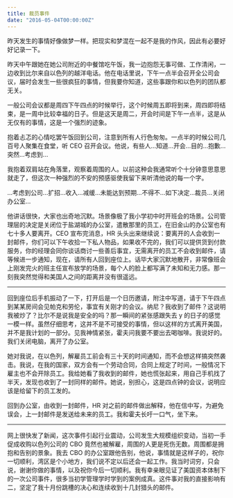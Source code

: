 ```yaml
---
title: 裁员事件
date: "2016-05-04T00:00:00Z"
---
```


昨天发生的事情好像做梦一样。把现实和梦混在一起不是我的作风，因此有必要好好记录一下。

昨天中午跟她在她公司附近的中餐馆吃午饭，我一边抱怨无事可做、工作清闲，一边收到比尔来自以色列的越洋电话。他在电话里说，下午一点半会召开全公司会议，届时会发生一些很疯狂的事情，但我要你知道，这些事跟你和以色列的团队都无关。

一般公司会议都是周四下午四点的时候举行，这个时候周五即将到来，周四即将结束，是一周中比较幸福的日子。但是这天是周二，开会时间是下午一点半，这是从无仅有的事情，这是一个强烈的迹象。

抱着忐忑的心情吃罢午饭回到公司，注意到所有人行色匆匆。一点半的时候公司几百号人聚集在食堂，听 CEO 召开会议。他说，有些人...知道...开会...目的...抱歉...突然...考虑到...

我抱着双肩站在角落里，观察着周围的人。以前这种会我通常听个十分钟意思意思就走了，但这次一种强烈的不安的预感驱使我留下来听清他说的每一个字。

...考虑到公司...扩招...收入...减缓...未能达到预期...不得不...如下决定...裁员...关闭办公室...

他讲话很快，大家也出奇地沉默。场景像极了我小学初中时开班会的场景。公司管理层的决定是关闭位于盐湖城的办公室，遣散那里的员工，在旧金山的办公室也有七十多人要离开。CEO 宣布完消息，HR 头头出来继续说：要离开的人会收到一封邮件，你们可以下午收拾一下私人物品，如果收不完的，我们可以提供货到付款服务，你的经理会同你谈话商讨一些善后事宜，无需离开的员工不会收到邮件，请等候进一步通知，现在，请所有人回到座位上。话毕大家沉默地散开，非常像班会上刚发完火的班主任宣布放学的场景，每个人的脸上都写满了未知和无力感。那一刻我突然觉得和美国人之间的距离并没有很遥远。

---

回到座位后手机振动了一下，打开后是一个日历邀请，附注中写道，请于下午四点到某某房间会见帕克和劳伦，事宜有关刚才的会议。纳尼？我收到了邮件？这说明我被炒了？比尔不是说我是安全的吗？那一瞬间的紧张感跟失去 y 的日子的感觉一模一样。虽然仔细思考，这并不是不可接受的事情，但以这样的方式离开美国，并不是我计划的一部分。见我神情紧张，霍夫问我要不要出去喝咖啡。我说好的。我们关闭电脑，离开了办公室。

她对我说，在以色列，解雇员工前会有三十天的时间通知，而不会想这样搞突然袭击。我说，在我的国家，双方会有一个劳动合同，合同上规定了时间，一般情况下雇主也不会开除员工。我给她看了我收到的邮件，她也慌张起来，用自己手机找了半天，发现也收到了一封同样的邮件。她说，别担心，这是四点钟的会议，说明应该是给留下的员工发的。

回到办公室，由收到一封邮件，HR 对之前的邮件做出解释，他在信中写，为避免误会，上一封邮件是发送给未来的员工。我和霍夫长吁一口气，坐下来。

---

网上很快发了新闻，这次事件引起行业震动，公司发生大规模组织变动，当初一手促成收购以色列公司的 CBO 竟然也被解雇，周围的人更是死伤无数。周围都是拥抱和告别的景象。我去 CBO 的办公室跟他告别，他说，事情就是这样子的，祝你一切顺利，湾区是个小地方，我们说不定以后还会一起工作。我当时词穷，只会说，谢谢你做的事情，以及祝你今后一切顺利。我有幸亲眼见证了美国资本体制下的一次公司事件，很多当初学管理学时学到的案例成真。这件事对我的直接影响有二，坚定了我十月份跳槽的决心和连续收到十几封猎头的邮件。

